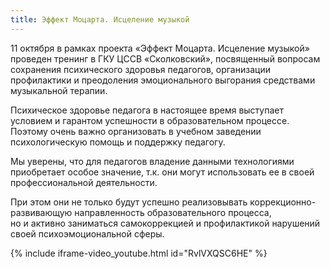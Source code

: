 ```yaml
---
title: Эффект Моцарта. Исцеление музыкой
---
```

11 октября в рамках проекта «Эффект Моцарта. Исцеление музыкой» проведен тренинг в ГКУ ЦССВ «Сколковский», посвященный
вопросам сохранения психического здоровья педагогов, организации профилактики и преодоления эмоционального выгорания
средствами музыкальной терапии.

<!--more-->
Психическое здоровье педагога в настоящее время выступает условием и гарантом успешности в образовательном процессе.
Поэтому очень важно организовать в учебном заведении психологическую помощь и поддержку педагогу.

Мы уверены, что для педагогов владение данными технологиями приобретает особое значение, т.к. они могут использовать
ее в своей профессиональной деятельности.

При этом они не только будут успешно реализовывать коррекционно-развивающую направленность образовательного процесса,
но и активно заниматься самокоррекцией и профилактикой нарушений своей психоэмоциональной сферы.

{% include iframe-video_youtube.html id="RvlVXQSC6HE" %}
